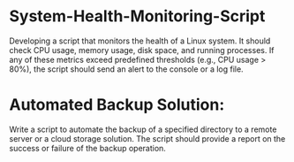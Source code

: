 # System-Health-Monitoring-Script
Developing a script that monitors the health of a Linux system. It should check
CPU usage, memory usage, disk space, and running processes. If any of
these metrics exceed predefined thresholds (e.g., CPU usage > 80%), the
script should send an alert to the console or a log file.


 # Automated Backup Solution:
Write a script to automate the backup of a specified directory to a remote
server or a cloud storage solution. The script should provide a report on the
success or failure of the backup operation.
